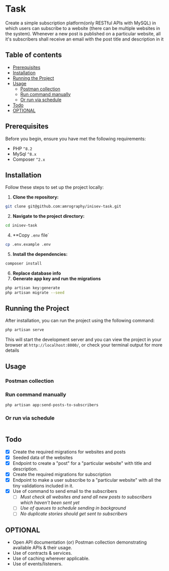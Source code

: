 # Task <!-- omit in toc -->

Create a simple subscription platform(only RESTful APIs with MySQL) in which users can subscribe to a website (there can be multiple websites in the system).
Whenever a new post is published on a particular website, all it's subscribers shall receive an email with the post title and description in it

## Table of contents <!-- omit in toc -->

- [Prerequisites](#prerequisites)
- [Installation](#installation)
- [Running the Project](#running-the-project)
- [Usage](#usage)
  - [Postman collection](#postman-collection)
  - [Run command manually](#run-command-manually)
  - [Or run via schedule](#or-run-via-schedule)
- [Todo](#todo)
- [OPTIONAL](#optional)

## Prerequisites

Before you begin, ensure you have met the following requirements:

- PHP `^8.2`
- MySql `^8.x`
- Composer `^2.x`

## Installation

Follow these steps to set up the project locally:

1. **Clone the repository:**

```sh
git clone git@github.com:amrography/inisev-task.git
```

2. **Navigate to the project directory:**

```sh
cd inisev-task
```

4. **Copy `.env` file`

```sh
cp .env.example .env
```

5. **Install the dependencies:**

```sh
composer install
```

6. **Replace database info**
7. **Generate app key and run the migrations**

```sh
php artisan key:generate
php artisan migrate --seed
```

## Running the Project

After installation, you can run the project using the following command:

```sh
php artisan serve
```

This will start the development server and you can view the project in your browser at `http://localhost:8000/`, or check your terminal output for more details

## Usage

### Postman collection

<!-- TODO ------------------------------------ -->

### Run command manually

```sh
php artisan app:send-posts-to-subscribers
```

### Or run via schedule

```sh

```

## Todo

- [x] Create the required migrations for websites and posts
- [x] Seeded data of the websites
- [x] Endpoint to create a "post" for a "particular website" with title and description.
- [x] Create the required migrations for subscription
- [x] Endpoint to make a user subscribe to a "particular website" with all the tiny validations included in it.
- [x] Use of command to send email to the subscribers
  - [ ] *Must check all websites and send all new posts to subscribers which haven't been sent yet*
  - [ ] *Use of queues to schedule sending in background*
  - [ ] *No duplicate stories should get sent to subscribers*

## OPTIONAL

- Open API documentation (or) Postman collection demonstrating available APIs & their usage.
- Use of contracts & services.
- Use of caching wherever applicable.
- Use of events/listeners.
